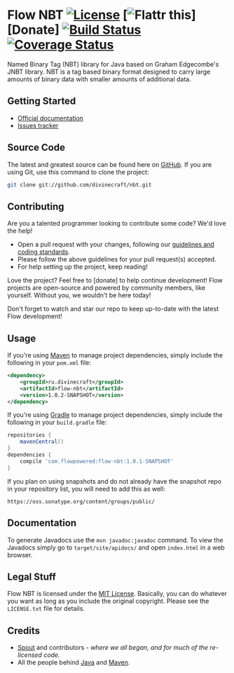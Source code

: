 # Flow NBT [![License](http://img.shields.io/badge/license-MIT-lightgrey.svg?style=flat)][License] [![Flattr this](http://img.shields.io/badge/flattr-donate-lightgrey.svg?style=flat)][Donate] [![Build Status](http://img.shields.io/travis/flow/nbt/develop.svg?style=flat)](https://travis-ci.org/flow/nbt) [![Coverage Status](http://img.shields.io/coveralls/flow/nbt/develop.svg?style=flat)](https://coveralls.io/r/flow/nbt)

Named Binary Tag (NBT) library for Java based on Graham Edgecombe's JNBT library. NBT is a tag based binary format designed to carry large amounts of binary data with smaller amounts of additional data.

## Getting Started
* [Official documentation](#documentation)
* [Issues tracker](https://github.com/divinecraft/nbt/issues)

## Source Code
The latest and greatest source can be found here on [GitHub](https://github.com/divinecraft/nbt). If you are using Git, 
use this command to clone the project:

```bash
git clone git://github.com/divinecraft/nbt.git
```

## Contributing
Are you a talented programmer looking to contribute some code? We'd love the help!

* Open a pull request with your changes, following our [guidelines and coding standards](CONTRIBUTING.md).
* Please follow the above guidelines for your pull request(s) accepted.
* For help setting up the project, keep reading!

Love the project? Feel free to [donate] to help continue development! Flow projects are open-source and powered by community members, like yourself. Without you, we wouldn't be here today!

Don't forget to watch and star our repo to keep up-to-date with the latest Flow development!

## Usage
If you're using [Maven](https://maven.apache.org/download.html) to manage project dependencies, simply include the following in your `pom.xml` file:

```xml
<dependency>
    <groupId>ru.divinecraft</groupId>
    <artifactId>flow-nbt</artifactId>
    <version>1.0.2-SNAPSHOT</version>
</dependency>
```

If you're using [Gradle](https://www.gradle.org/) to manage project dependencies, simply include the following in your `build.gradle` file:

```groovy
repositories {
    mavenCentral()
}
dependencies {
    compile 'com.flowpowered:flow-nbt:1.0.1-SNAPSHOT'
}
```

If you plan on using snapshots and do not already have the snapshot repo in your repository list, you will need to add this as well:

```text
https://oss.sonatype.org/content/groups/public/
```

## Documentation

To generate Javadocs use the `mvn javadoc:javadoc` command. To view the Javadocs simply go to `target/site/apidocs/` and open `index.html` in a web browser.

## Legal Stuff
Flow NBT is licensed under the [MIT License][License]. Basically, you can do whatever you want as long as you include the original copyright. Please see the `LICENSE.txt` file for details.

## Credits
* [Spout](https://spout.org/) and contributors - *where we all began, and for much of the re-licensed code.*
* All the people behind [Java](http://www.oracle.com/technetwork/java/index.html)
  and [Maven](https://maven.apache.org/).

[License]: https://tldrlegal.com/l/mit
